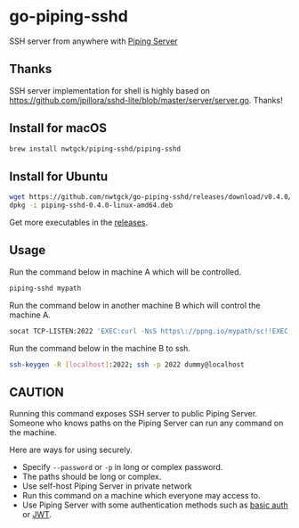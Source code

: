 # go-piping-sshd
SSH server from anywhere with [Piping Server](https://github.com/nwtgck/piping-server)

## Thanks

SSH server implementation for shell is highly based on <https://github.com/jpillora/sshd-lite/blob/master/server/server.go>. Thanks!

## Install for macOS
```bash
brew install nwtgck/piping-sshd/piping-sshd
```

## Install for Ubuntu
```bash
wget https://github.com/nwtgck/go-piping-sshd/releases/download/v0.4.0/piping-sshd-0.4.0-linux-amd64.deb
dpkg -i piping-sshd-0.4.0-linux-amd64.deb 
```

Get more executables in the [releases](https://github.com/nwtgck/go-piping-sshd/releases).

## Usage

Run the command below in machine A which will be controlled.

```bash
piping-sshd mypath
```

Run the command below in another machine B which will control the machine A.

```bash
socat TCP-LISTEN:2022 'EXEC:curl -NsS https\://ppng.io/mypath/sc!!EXEC:curl -NsST - https\://ppng.io/mypath/cs'
```

Run the command below in the machine B to ssh.

```bash
ssh-keygen -R [localhost]:2022; ssh -p 2022 dummy@localhost
```

## CAUTION

Running this command exposes SSH server to public Piping Server. Someone who knows paths on the Piping Server can run any command on the machine. 

Here are ways for using securely.

- Specify `--password` or `-p` in long or complex password.
- The paths should be long or complex.
- Use self-host Piping Server in private network
- Run this command on a machine which everyone may access to.
- Use Piping Server with some authentication methods such as [basic auth](https://github.com/nwtgck/piping-server-basic-auth-docker-compose) or [JWT](https://github.com/nwtgck/jwt-piping-server).
